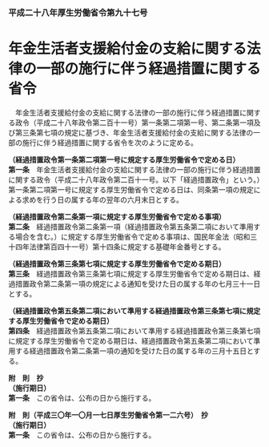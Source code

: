 ### 平成二十八年厚生労働省令第九十七号  
# 年金生活者支援給付金の支給に関する法律の一部の施行に伴う経過措置に関する省令  
　年金生活者支援給付金の支給に関する法律の一部の施行に伴う経過措置に関する政令（平成二十八年政令第二百十一号）第一条第二項第一号、第二条第一項及び第三条第七項の規定に基づき、年金生活者支援給付金の支給に関する法律の一部の施行に伴う経過措置に関する省令を次のように定める。  
  
**（経過措置政令第一条第二項第一号に規定する厚生労働省令で定める日）**  
**第一条**　年金生活者支援給付金の支給に関する法律の一部の施行に伴う経過措置に関する政令（平成二十八年政令第二百十一号。以下「経過措置政令」という。）第一条第二項第一号に規定する厚生労働省令で定める日は、同条第一項の規定による求めを行う日の属する年の翌年の六月末日とする。  
  
**（経過措置政令第二条第一項に規定する厚生労働省令で定める事項）**  
**第二条**　経過措置政令第二条第一項（経過措置政令第五条第二項において準用する場合を含む。）に規定する厚生労働省令で定める事項は、国民年金法（昭和三十四年法律第百四十一号）第十四条に規定する基礎年金番号とする。  
  
**（経過措置政令第三条第七項に規定する厚生労働省令で定める期日）**  
**第三条**　経過措置政令第三条第七項に規定する厚生労働省令で定める期日は、経過措置政令第二条第一項の規定による通知を受けた日の属する年の七月三十一日とする。  
  
**（経過措置政令第五条第二項において準用する経過措置政令第三条第七項に規定する厚生労働省令で定める期日）**  
**第四条**　経過措置政令第五条第二項において準用する経過措置政令第三条第七項に規定する厚生労働省令で定める期日は、経過措置政令第五条第二項において準用する経過措置政令第二条第一項の通知を受けた日の属する年の三月十五日とする。  
  
**附　則　抄**  
**（施行期日）**  
**第一条**　この省令は、公布の日から施行する。  
  
**附　則（平成三〇年一〇月一七日厚生労働省令第一二六号）　抄**  
**（施行期日）**  
**第一条**　この省令は、公布の日から施行する。  
  
